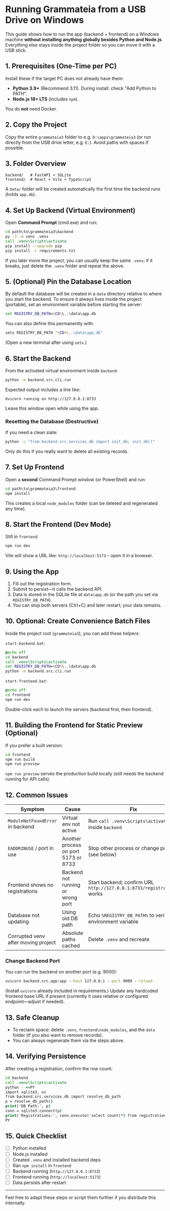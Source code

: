 # Running Grammateia from a USB Drive on Windows

This guide shows how to run the app (backend + frontend) on a Windows machine **without installing anything globally besides Python and Node.js**. Everything else stays inside the project folder so you can move it with a USB stick.

## 1. Prerequisites (One-Time per PC)
Install these if the target PC does not already have them:

- **Python 3.9+** (Recommend 3.11). During install: check "Add Python to PATH".
- **Node.js 18+ LTS** (includes `npm`).

You do **not** need Docker.

## 2. Copy the Project
Copy the entire `grammateia3` folder to e.g. `D:\apps\grammateia3` (or run directly from the USB drive letter, e.g. `E:`). Avoid paths with spaces if possible.

## 3. Folder Overview
```
backend/   # FastAPI + SQLite
frontend/  # React + Vite + TypeScript
```
A `data/` folder will be created automatically the first time the backend runs (holds `app.db`).

## 4. Set Up Backend (Virtual Environment)
Open **Command Prompt** (cmd.exe) and run:
```bat
cd path\to\grammateia3\backend
py -3 -m venv .venv
call .venv\Scripts\activate
pip install --upgrade pip
pip install -r requirements.txt
```
If you later move the project, you can usually keep the same `.venv`; if it breaks, just delete the `.venv` folder and repeat the above.

## 5. (Optional) Pin the Database Location
By default the database will be created in a `data` directory relative to where you start the backend. To ensure it always lives inside the project (portable), set an environment variable before starting the server:
```bat
set REGISTRY_DB_PATH=%CD%\..\data\app.db
```
You can also define this permanently with:
```bat
setx REGISTRY_DB_PATH "%CD%\..\data\app.db"
```
(Open a new terminal after using `setx`.)

## 6. Start the Backend
From the activated virtual environment inside `backend`:
```bat
python -m backend.src.cli.run
```
Expected output includes a line like:
```
Uvicorn running on http://127.0.0.1:8733
```
Leave this window open while using the app.

### Resetting the Database (Destructive)
If you need a clean slate:
```bat
python -c "from backend.src.services.db import init_db; init_db()"
```
Only do this if you really want to delete all existing records.

## 7. Set Up Frontend
Open a **second** Command Prompt window (or PowerShell) and run:
```bat
cd path\to\grammateia3\frontend
npm install
```
This creates a local `node_modules` folder (can be deleted and regenerated any time).

## 8. Start the Frontend (Dev Mode)
Still in `frontend`:
```bat
npm run dev
```
Vite will show a URL like: `http://localhost:5173` – open it in a browser.

## 9. Using the App
1. Fill out the registration form.
2. Submit to persist—it calls the backend API.
3. Data is stored in the SQLite file at `data\app.db` (or the path you set via `REGISTRY_DB_PATH`).
4. You can stop both servers (Ctrl+C) and later restart; your data remains.

## 10. Optional: Create Convenience Batch Files
Inside the project root (`grammateia3`), you can add these helpers:

`start-backend.bat`:
```bat
@echo off
cd backend
call .venv\Scripts\activate
set REGISTRY_DB_PATH=%CD%\..\data\app.db
python -m backend.src.cli.run
```

`start-frontend.bat`:
```bat
@echo off
cd frontend
npm run dev
```
Double-click each to launch the servers (backend first, then frontend).

## 11. Building the Frontend for Static Preview (Optional)
If you prefer a built version:
```bat
cd frontend
npm run build
npm run preview
```
`npm run preview` serves the production build locally (still needs the backend running for API calls).

## 12. Common Issues
| Symptom | Cause | Fix |
|---------|-------|-----|
| `ModuleNotFoundError` in backend | Virtual env not active | Run `call .venv\Scripts\activate` inside `backend` |
| `EADDRINUSE` / port in use | Another process on port 5173 or 8733 | Stop other process or change port (see below) |
| Frontend shows no registrations | Backend not running or wrong port | Start backend; confirm URL `http://127.0.0.1:8733/registrations` works |
| Database not updating | Using old DB path | Echo `%REGISTRY_DB_PATH%` to verify environment variable |
| Corrupted venv after moving project | Absolute paths cached | Delete `.venv` and recreate |

### Change Backend Port
You can run the backend on another port (e.g. 9000):
```bat
uvicorn backend.src.app:app --host 127.0.0.1 --port 9000 --reload
```
(Install `uvicorn` already included in requirements.) Update any hardcoded frontend base URL if present (currently it uses relative or configured endpoint—adjust if needed).

## 13. Safe Cleanup
- To reclaim space: delete `.venv`, `frontend\node_modules`, and the `data` folder (if you also want to remove records).
- You can always regenerate them via the steps above.

## 14. Verifying Persistence
After creating a registration, confirm the row count:
```bat
cd backend
call .venv\Scripts\activate
python - <<PY
import sqlite3, os
from backend.src.services.db import resolve_db_path
p = resolve_db_path()
print('DB Path:', p)
conn = sqlite3.connect(p)
print('Registrations:', conn.execute('select count(*) from registrations').fetchone()[0])
PY
```

## 15. Quick Checklist
- [ ] Python installed
- [ ] Node.js installed
- [ ] Created `.venv` and installed backend deps
- [ ] Ran `npm install` in `frontend`
- [ ] Backend running (`http://127.0.0.1:8733`)
- [ ] Frontend running (`http://localhost:5173`)
- [ ] Data persists after restart

---
Feel free to adapt these steps or script them further if you distribute this internally.
